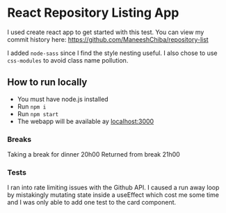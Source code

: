 # React Repository Listing App

I used create react app to get started with this test.
You can view my commit history here: https://github.com/ManeeshChiba/repository-list

I added `node-sass` since I find the style nesting useful. I also chose to use `css-modules` to avoid class name pollution.

## How to run locally
- You must have node.js installed
- Run `npm i`
- Run `npm start`
- The webapp will be available ay [localhost:3000](http://localhost:3000)

### Breaks
Taking a break for dinner 20h00
Returned from break 21h00

### Tests
 I ran into rate limiting issues with the Github API. I caused a run away loop by mistakingly mutating state inside a useEffect which cost me some time and I was only able to add one test to the card component.